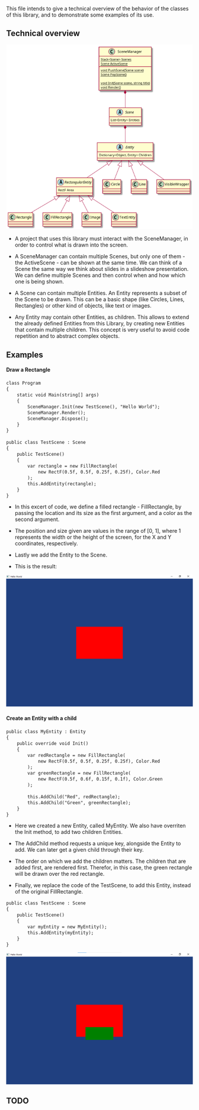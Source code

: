This file intends to give a technical overview of the behavior of the classes of this library, and to demonstrate some examples of its use.

## Technical overview

![High-level class diagram](https://raw.githubusercontent.com/josenunocardoso/SceneDisplayer/master/documentation/entities.png)

- A project that uses this library must interact with the SceneManager, in order to control what is drawn into the screen.

- A SceneManager can contain multiple Scenes, but only one of them - the ActiveScene - can be shown at the same time. We can think of a Scene the same way we think about slides in a slideshow presentation. We can define multiple Scenes and then control when and how which one is being shown.

- A Scene can contain multiple Entities. An Entity represents a subset of the Scene to be drawn. This can be a basic shape (like Circles, Lines, Rectangles) or other kind of objects, like text or images.

- Any Entity may contain other Entities, as children. This allows to extend the already defined Entities from this Library, by creating new Entities that contain multiple children. This concept is very useful to avoid code repetition and to abstract complex objects.

## Examples

#### Draw a Rectangle

```
class Program
{
    static void Main(string[] args)
    {
        SceneManager.Init(new TestScene(), "Hello World");
        SceneManager.Render();
        SceneManager.Dispose();
    }
}

public class TestScene : Scene
{
    public TestScene()
    {
        var rectangle = new FillRectangle(
            new RectF(0.5f, 0.5f, 0.25f, 0.25f), Color.Red
        );
        this.AddEntity(rectangle);
    }
}
```

- In this excert of code, we define a filled rectangle - FillRectangle, by passing the location and its size as the first argument, and a color as the second argument.

- The position and size given are values in the range of [0, 1], where 1 represents the width or the height of the screen, for the X and Y coordinates, respectively.

- Lastly we add the Entity to the Scene.

- This is the result:

![FillRectangle Example](https://raw.githubusercontent.com/josenunocardoso/SceneDisplayer/master/documentation/FillRectangleExample.png)

#### Create an Entity with a child

```
public class MyEntity : Entity
{
    public override void Init()
    {
        var redRectangle = new FillRectangle(
            new RectF(0.5f, 0.5f, 0.25f, 0.25f), Color.Red
        );
        var greenRectangle = new FillRectangle(
            new RectF(0.5f, 0.6f, 0.15f, 0.1f), Color.Green
        );

        this.AddChild("Red", redRectangle);
        this.AddChild("Green", greenRectangle);
    }
}
```

- Here we created a new Entity, called MyEntity. We also have overriten the Init method, to add two children Entities.

- The AddChild method requests a unique key, alongside the Entity to add. We can later get a given child through their key.

- The order on which we add the children matters. The children that are added first, are rendered first. Therefor, in this case, the green rectangle will be drawn over the red rectangle.

- Finally, we replace the code of the TestScene, to add this Entity, instead of the original FillRectangle.

```
public class TestScene : Scene
{
    public TestScene()
    {
        var myEntity = new MyEntity();
        this.AddEntity(myEntity);
    }
}
```

![Children Entity Example](https://raw.githubusercontent.com/josenunocardoso/SceneDisplayer/master/documentation/ChildrenEntityExample.png)

## TODO
